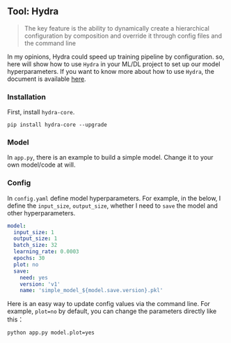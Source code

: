## Tool: Hydra 

> The key feature is the ability to dynamically create a hierarchical configuration by composition and override it through config files and the command line

In my opinions, Hydra could speed up training pipeline by configuration. so, here will show how to use `Hydra` in your ML/DL project to set up our model hyperparameters. If you want to know more about how to use `Hydra`, the document is available [here](https://hydra.cc/docs/intro).

### Installation
First, install `hydra-core`.
```
pip install hydra-core --upgrade
```

### Model
In `app.py`, there is an example to build a simple model. Change it to your own model/code at will.

### Config
In `config.yaml` define model hyperparameters. 
For example, in the below, I define the `input_size`,  `output_size`, 
whether I need to `save` the model and other hyperparameters. 

```yaml
model:
  input_size: 1
  output_size: 1
  batch_size: 32
  learning_rate: 0.0003
  epochs: 30
  plot: no
  save:
    need: yes
    version: 'v1'
    name: 'simple_model_${model.save.version}.pkl'
```

Here is an easy way to update config values via the command line. For example, `plot=no` by default, you can change the parameters directly like this：
```
python app.py model.plot=yes
```

